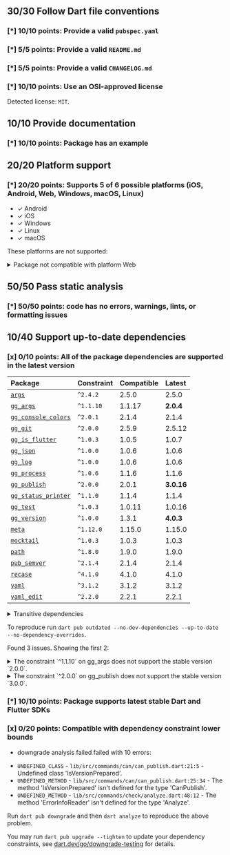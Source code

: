 ## 30/30 Follow Dart file conventions

### [*] 10/10 points: Provide a valid `pubspec.yaml`


### [*] 5/5 points: Provide a valid `README.md`


### [*] 5/5 points: Provide a valid `CHANGELOG.md`


### [*] 10/10 points: Use an OSI-approved license

Detected license: `MIT`.

## 10/10 Provide documentation

### [*] 10/10 points: Package has an example


## 20/20 Platform support

### [*] 20/20 points: Supports 5 of 6 possible platforms (**iOS**, **Android**, Web, **Windows**, **macOS**, **Linux**)

* ✓ Android
* ✓ iOS
* ✓ Windows
* ✓ Linux
* ✓ macOS

These platforms are not supported:

<details>
<summary>
Package not compatible with platform Web
</summary>

Because:
* `package:gg/gg.dart` that imports:
* `package:gg/src/tools/checks.dart` that imports:
* `package:gg_publish/gg_publish.dart` that imports:
* `package:gg_publish/src/commands/publish.dart` that imports:
* `package:gg_version/gg_version.dart` that imports:
* `package:gg_version/src/commands/published_version.dart` that imports:
* `package:gg_args/gg_args.dart` that imports:
* `package:gg_args/src/missing_sub_commands.dart` that imports:
* `dart:io`
</details>

## 50/50 Pass static analysis

### [*] 50/50 points: code has no errors, warnings, lints, or formatting issues


## 10/40 Support up-to-date dependencies

### [x] 0/10 points: All of the package dependencies are supported in the latest version

|Package|Constraint|Compatible|Latest|
|:-|:-|:-|:-|
|[`args`]|`^2.4.2`|2.5.0|2.5.0|
|[`gg_args`]|`^1.1.10`|1.1.17|**2.0.4**|
|[`gg_console_colors`]|`^2.0.1`|2.1.4|2.1.4|
|[`gg_git`]|`^2.0.0`|2.5.9|2.5.12|
|[`gg_is_flutter`]|`^1.0.3`|1.0.5|1.0.7|
|[`gg_json`]|`^1.0.0`|1.0.6|1.0.6|
|[`gg_log`]|`^1.0.0`|1.0.6|1.0.6|
|[`gg_process`]|`^1.0.6`|1.1.6|1.1.6|
|[`gg_publish`]|`^2.0.0`|2.0.1|**3.0.16**|
|[`gg_status_printer`]|`^1.1.0`|1.1.4|1.1.4|
|[`gg_test`]|`^1.0.3`|1.0.11|1.0.16|
|[`gg_version`]|`^1.0.0`|1.3.1|**4.0.3**|
|[`meta`]|`^1.12.0`|1.15.0|1.15.0|
|[`mocktail`]|`^1.0.3`|1.0.3|1.0.3|
|[`path`]|`^1.8.0`|1.9.0|1.9.0|
|[`pub_semver`]|`^2.1.4`|2.1.4|2.1.4|
|[`recase`]|`^4.1.0`|4.1.0|4.1.0|
|[`yaml`]|`^3.1.2`|3.1.2|3.1.2|
|[`yaml_edit`]|`^2.2.0`|2.2.1|2.2.1|

<details><summary>Transitive dependencies</summary>

|Package|Constraint|Compatible|Latest|
|:-|:-|:-|:-|
|[`async`]|-|2.11.0|2.11.0|
|[`boolean_selector`]|-|2.1.1|2.1.1|
|[`checked_yaml`]|-|2.0.3|2.0.3|
|[`collection`]|-|1.18.0|1.18.0|
|[`colorize`]|-|3.0.0|3.0.0|
|[`gg_capture_print`]|-|1.0.9|1.0.9|
|[`gg_hash`]|-|1.0.4|1.0.4|
|[`gg_is_github`]|-|1.0.6|1.0.6|
|[`gg_project_root`]|-|1.0.2|1.0.4|
|[`http`]|-|1.2.1|1.2.1|
|[`http_parser`]|-|4.0.2|4.0.2|
|[`json_annotation`]|-|4.9.0|4.9.0|
|[`matcher`]|-|0.12.16+1|0.12.16+1|
|[`pubspec_parse`]|-|1.3.0|1.3.0|
|[`source_span`]|-|1.10.0|1.10.0|
|[`stack_trace`]|-|1.11.1|1.11.1|
|[`stream_channel`]|-|2.1.2|2.1.2|
|[`string_scanner`]|-|1.2.0|1.2.0|
|[`term_glyph`]|-|1.2.1|1.2.1|
|[`test_api`]|-|0.7.1|0.7.1|
|[`typed_data`]|-|1.3.2|1.3.2|
|[`web`]|-|0.5.1|0.5.1|
</details>

To reproduce run `dart pub outdated --no-dev-dependencies --up-to-date --no-dependency-overrides`.

[`args`]: https://pub.dev/packages/args
[`gg_args`]: https://pub.dev/packages/gg_args
[`gg_console_colors`]: https://pub.dev/packages/gg_console_colors
[`gg_git`]: https://pub.dev/packages/gg_git
[`gg_is_flutter`]: https://pub.dev/packages/gg_is_flutter
[`gg_json`]: https://pub.dev/packages/gg_json
[`gg_log`]: https://pub.dev/packages/gg_log
[`gg_process`]: https://pub.dev/packages/gg_process
[`gg_publish`]: https://pub.dev/packages/gg_publish
[`gg_status_printer`]: https://pub.dev/packages/gg_status_printer
[`gg_test`]: https://pub.dev/packages/gg_test
[`gg_version`]: https://pub.dev/packages/gg_version
[`meta`]: https://pub.dev/packages/meta
[`mocktail`]: https://pub.dev/packages/mocktail
[`path`]: https://pub.dev/packages/path
[`pub_semver`]: https://pub.dev/packages/pub_semver
[`recase`]: https://pub.dev/packages/recase
[`yaml`]: https://pub.dev/packages/yaml
[`yaml_edit`]: https://pub.dev/packages/yaml_edit
[`async`]: https://pub.dev/packages/async
[`boolean_selector`]: https://pub.dev/packages/boolean_selector
[`checked_yaml`]: https://pub.dev/packages/checked_yaml
[`collection`]: https://pub.dev/packages/collection
[`colorize`]: https://pub.dev/packages/colorize
[`gg_capture_print`]: https://pub.dev/packages/gg_capture_print
[`gg_hash`]: https://pub.dev/packages/gg_hash
[`gg_is_github`]: https://pub.dev/packages/gg_is_github
[`gg_project_root`]: https://pub.dev/packages/gg_project_root
[`http`]: https://pub.dev/packages/http
[`http_parser`]: https://pub.dev/packages/http_parser
[`json_annotation`]: https://pub.dev/packages/json_annotation
[`matcher`]: https://pub.dev/packages/matcher
[`pubspec_parse`]: https://pub.dev/packages/pubspec_parse
[`source_span`]: https://pub.dev/packages/source_span
[`stack_trace`]: https://pub.dev/packages/stack_trace
[`stream_channel`]: https://pub.dev/packages/stream_channel
[`string_scanner`]: https://pub.dev/packages/string_scanner
[`term_glyph`]: https://pub.dev/packages/term_glyph
[`test_api`]: https://pub.dev/packages/test_api
[`typed_data`]: https://pub.dev/packages/typed_data
[`web`]: https://pub.dev/packages/web

Found 3 issues. Showing the first 2:

<details>
<summary>
The constraint `^1.1.10` on gg_args does not support the stable version `2.0.0`.
</summary>

Try running `dart pub upgrade --major-versions gg_args` to update the constraint.
</details>
<details>
<summary>
The constraint `^2.0.0` on gg_publish does not support the stable version `3.0.0`.
</summary>

Try running `dart pub upgrade --major-versions gg_publish` to update the constraint.
</details>

### [*] 10/10 points: Package supports latest stable Dart and Flutter SDKs


### [x] 0/20 points: Compatible with dependency constraint lower bounds

* downgrade analysis failed failed with 10 errors:

 - `UNDEFINED_CLASS` - `lib/src/commands/can/can_publish.dart:21:5` - Undefined class 'IsVersionPrepared'.
 - `UNDEFINED_METHOD` - `lib/src/commands/can/can_publish.dart:25:34` - The method 'IsVersionPrepared' isn't defined for the type 'CanPublish'.
 - `UNDEFINED_METHOD` - `lib/src/commands/check/analyze.dart:48:12` - The method 'ErrorInfoReader' isn't defined for the type 'Analyze'.

Run `dart pub downgrade` and then `dart analyze` to reproduce the above problem.

You may run `dart pub upgrade --tighten` to update your dependency constraints, see [dart.dev/go/downgrade-testing](https://dart.dev/go/downgrade-testing) for details.